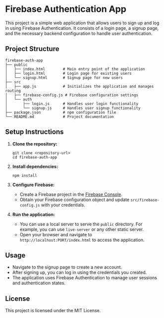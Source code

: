 # Firebase Authentication App

This project is a simple web application that allows users to sign up and log in using Firebase Authentication. It consists of a login page, a signup page, and the necessary backend configuration to handle user authentication.

## Project Structure

```
firebase-auth-app
├── public
│   ├── index.html        # Main entry point of the application
│   ├── login.html        # Login page for existing users
│   └── signup.html       # Signup page for new users
├── src
│   ├── app.js            # Initializes the application and manages routing
│   ├── firebase-config.js # Firebase configuration settings
│   └── auth
│       ├── login.js      # Handles user login functionality
│       └── signup.js     # Handles user signup functionality
├── package.json          # npm configuration file
└── README.md             # Project documentation
```

## Setup Instructions

1. **Clone the repository:**
   ```
   git clone <repository-url>
   cd firebase-auth-app
   ```

2. **Install dependencies:**
   ```
   npm install
   ```

3. **Configure Firebase:**
   - Create a Firebase project in the [Firebase Console](https://console.firebase.google.com/).
   - Obtain your Firebase configuration object and update `src/firebase-config.js` with your credentials.

4. **Run the application:**
   - You can use a local server to serve the `public` directory. For example, you can use `live-server` or any other static server.
   - Open your browser and navigate to `http://localhost:PORT/index.html` to access the application.

## Usage

- Navigate to the signup page to create a new account.
- After signing up, you can log in using the credentials you created.
- The application uses Firebase Authentication to manage user sessions and authentication states.

## License

This project is licensed under the MIT License.